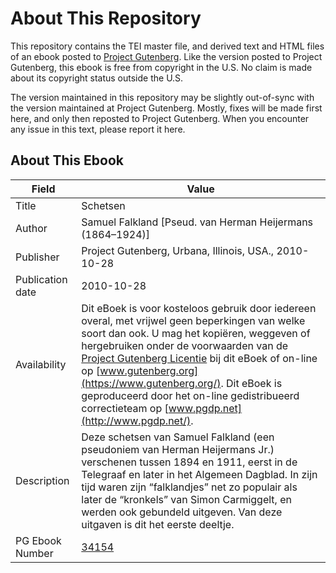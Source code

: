 # About This Repository

This repository contains the TEI master file, and derived text and HTML files of an ebook posted to [Project Gutenberg](https://www.gutenberg.org/). Like the version posted to Project Gutenberg, this ebook is free from copyright in the U.S. No claim is made about its copyright status outside the U.S.

The version maintained in this repository may be slightly out-of-sync with the version maintained at Project Gutenberg. Mostly, fixes will be made first here, and only then reposted to Project Gutenberg. When you encounter any issue in this text, please report it here.

## About This Ebook

| Field | Value |
| ----- | ----- |
| Title | Schetsen |
| Author | Samuel Falkland [Pseud. van Herman Heijermans (1864–1924)] |
| Publisher | Project Gutenberg, Urbana, Illinois, USA., 2010-10-28 |
| Publication date | 2010-10-28 |
| Availability | Dit eBoek is voor kosteloos gebruik door iedereen overal, met vrijwel geen beperkingen van welke soort dan ook. U mag het kopiëren, weggeven of hergebruiken onder de voorwaarden van de [Project Gutenberg Licentie](https://www.gutenberg.org/license) bij dit eBoek of on-line op [www.gutenberg.org](https://www.gutenberg.org/). Dit eBoek is geproduceerd door het on-line gedistribueerd correctieteam op [www.pgdp.net](http://www.pgdp.net/). |
| Description | Deze schetsen van Samuel Falkland (een pseudoniem van Herman Heijermans Jr.) verschenen tussen 1894 en 1911, eerst in de Telegraaf en later in het Algemeen Dagblad. In zijn tijd waren zijn “falklandjes” net zo populair als later de “kronkels” van Simon Carmiggelt, en werden ook gebundeld uitgeven. Van deze uitgaven is dit het eerste deeltje. |
| PG Ebook Number | [34154](https://www.gutenberg.org/ebooks/34154) |
